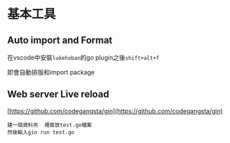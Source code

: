 # 基本工具

## Auto import and Format

在vscode中安裝`lukehoban`的go plugin之後`shift+alt+f`

即會自動排版和import package

## Web server Live reload

[https://github.com/codegangsta/gin](https://github.com/codegangsta/gin)

```text
建一個資料夾  裡面放test.go檔案
然後輸入gin run test.go
```

